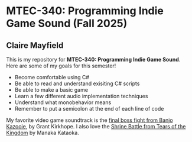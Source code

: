 # MTEC-340: Programming Indie Game Sound (Fall 2025)
## Claire Mayfield

This is my repository for **MTEC-340: Programming Indie Game Sound**. Here are some of my goals for this semester! 
- Become comfortable using C#
- Be able to read and understand exisiting C# scripts 
- Be able to make a basic game 
- Learn a few different audio implementation techniques
- Understand what monobehavior means 
- Remember to put a semicolon at the end of each line of code 

My favorite video game soundtrack is the [final boss fight from Banjo Kazooie](https://youtu.be/k89y_LZuSYU?feature=shared), by Grant Kirkhope. I also love the [Shrine Battle from Tears of the Kingdom](https://www.youtube.com/watch?v=pVoQZp0sxCY) by Manaka Kataoka. 
